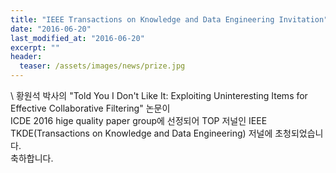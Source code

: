 ```yaml
---
title: "IEEE Transactions on Knowledge and Data Engineering Invitation"
date: "2016-06-20"
last_modified_at: "2016-06-20"
excerpt: ""
header:
  teaser: /assets/images/news/prize.jpg
---
```

\\
황원석 박사의 "Told You I Don't Like It: Exploiting Uninteresting Items for Effective Collaborative Filtering" 논문이<br>ICDE 2016 hige quality paper group에 선정되어 TOP 저널인 IEEE TKDE(Transactions on Knowledge and Data Engineering) 저널에 초청되었습니다.<br>축하합니다.